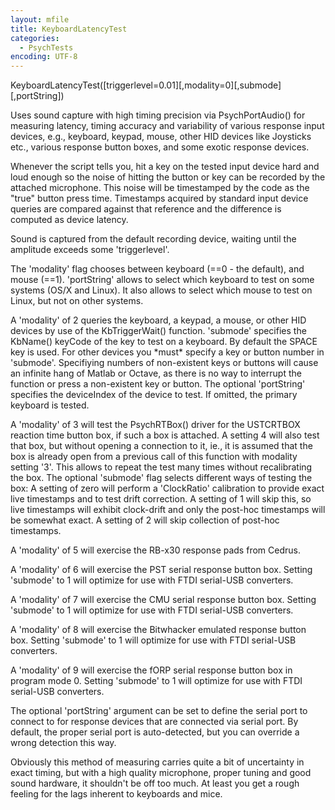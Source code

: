 ```yaml
---
layout: mfile
title: KeyboardLatencyTest
categories:
  - PsychTests
encoding: UTF-8
---
```


KeyboardLatencyTest([triggerlevel=0.01][,modality=0][,submode][,portString])

Uses sound capture with high timing precision via
PsychPortAudio() for measuring latency, timing accuracy and variability
of various response input devices, e.g., keyboard, keypad, mouse, other
HID devices like Joysticks etc., various response button boxes, and some
exotic response devices.

Whenever the script tells you, hit a key on the tested input device
hard and loud enough so the noise of hitting the button or key can be
recorded by the attached microphone. This noise will be timestamped by
the code as the "true" button press time. Timestamps acquired
by standard input device queries are compared against that reference
and the difference is computed as device latency.

Sound is captured from the default recording device, waiting
until the amplitude exceeds some 'triggerlevel'.

The 'modality' flag chooses between keyboard (==0 - the default), and
mouse (==1). 'portString' allows to select which keyboard to test on some
systems (OS/X and Linux). It also allows to select which mouse to test on
Linux, but not on other systems.

A 'modality' of 2 queries the keyboard, a keypad, a mouse, or other HID
devices by use of the KbTriggerWait() function. 'submode' specifies the
KbName() keyCode of the key to test on a keyboard. By default the SPACE
key is used. For other devices you \*must\* specify a key or button number in
'submode'. Specifiying numbers of non-existent keys or buttons will cause
an infinite hang of Matlab or Octave, as there is no way to interrupt the
function or press a non-existent key or button. The optional 'portString'
specifies the deviceIndex of the device to test. If omitted, the primary
keyboard is tested.

A 'modality' of 3 will test the PsychRTBox() driver for the USTCRTBOX reaction
time button box, if such a box is attached. A setting 4 will also test
that box, but without opening a connection to it, ie., it is assumed that
the box is already open from a previous call of this function with
modality setting '3'. This allows to repeat the test many times without
recalibrating the box. The optional 'submode' flag selects different ways
of testing the box: A setting of zero will perform a 'ClockRatio'
calibration to provide exact live timestamps and to test drift
correction. A setting of 1 will skip this, so live timestamps will
exhibit clock-drift and only the post-hoc timestamps will be somewhat
exact. A setting of 2 will skip collection of post-hoc timestamps.

A 'modality' of 5 will exercise the RB-x30 response pads from Cedrus.

A 'modality' of 6 will exercise the PST serial response button box.
Setting 'submode' to 1 will optimize for use with FTDI serial-USB
converters.

A 'modality' of 7 will exercise the CMU serial response button box.
Setting 'submode' to 1 will optimize for use with FTDI serial-USB
converters.

A 'modality' of 8 will exercise the Bitwhacker emulated response button box.
Setting 'submode' to 1 will optimize for use with FTDI serial-USB
converters.

A 'modality' of 9 will exercise the fORP serial response button box in
program mode 0.
Setting 'submode' to 1 will optimize for use with FTDI serial-USB
converters.


The optional 'portString' argument can be set to define the serial port
to connect to for response devices that are connected via serial port.
By default, the proper serial port is auto-detected, but you can override
a wrong detection this way.


Obviously this method of measuring carries quite a bit of uncertainty
in exact timing, but with a high quality microphone, proper tuning and
good sound hardware, it shouldn't be off too much. At least you get a
rough feeling for the lags inherent to keyboards and mice.
